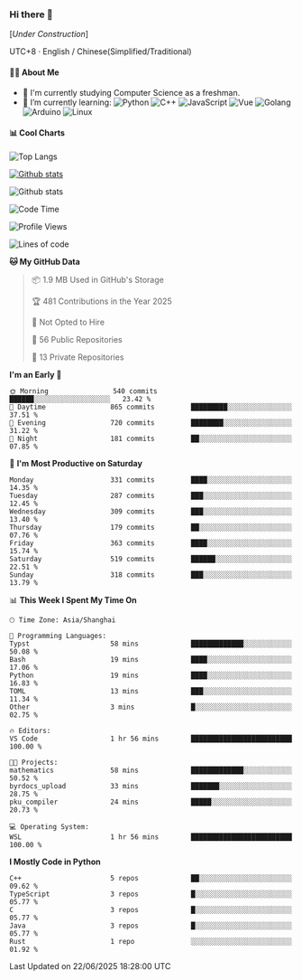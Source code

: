 ### Hi there 👋

\[*Under Construction*\]

UTC+8 · English / Chinese(Simplified/Traditional)

<!--
**NoNormalCreeper/NoNormalCreeper** is a ✨ _special_ ✨ repository because its `README.md` (this file) appears on your GitHub profile.

Here are some ideas to get you started:

- 🔭 I’m currently working on ...
- 🌱 I’m currently learning ...
- 👯 I’m looking to collaborate on ...
- 🤔 I’m looking for help with ...
- 💬 Ask me about ...
- 📫 How to reach me: ...
- 😄 Pronouns: ...
- ⚡ Fun fact: ...
-->

#### 👩‍💻 About Me

- 🏫 I'm currently studying Computer Science as a freshman.
- 🌱 I’m currently learning: 
![Python](https://img.shields.io/badge/-Python-blue?style=flat-square&logo=Python&logoColor=fff)
![C++](https://img.shields.io/badge/-C%2B%2B-00599C?style=flat-square&logo=C%2B%2B&logoColor=fff)
![JavaScript](https://img.shields.io/badge/-JavaScript-ffca18?style=flat-square&logo=JavaScript&logoColor=fff)
![Vue](https://img.shields.io/badge/-Vue-4FC08D?style=flat-square&logo=Vue.js&logoColor=fff)
![Golang](https://img.shields.io/badge/-Go-007d9c?style=flat-square&logo=Go&logoColor=fff)
![Arduino](https://img.shields.io/badge/-Arduino-00979D?style=flat-square&logo=Arduino&logoColor=fff)
![Linux](https://img.shields.io/badge/-Linux-FCC624?style=flat-square&logo=Linux&logoColor=fff)

#### 📊 Cool Charts

![Top Langs](https://readme-stats-zeta-six.vercel.app/api/top-langs/?username=NoNormalCreeper&layout=compact)

[![Github stats](https://readme-stats-zeta-six.vercel.app/api?username=NoNormalCreeper&show=reviews,discussions_started,discussions_answered,prs_merged,prs_merged_percentage)](https://github.com/anuraghazra/github-readme-stats)

![Github stats](https://github-profile-trophy.vercel.app/?username=NoNormalCreeper)


<!--START_SECTION:waka-->
![Code Time](http://img.shields.io/badge/Code%20Time-557%20hrs%2058%20mins-blue)

![Profile Views](http://img.shields.io/badge/Profile%20Views-0-blue)

![Lines of code](https://img.shields.io/badge/From%20Hello%20World%20I%27ve%20Written-4.2%20million%20lines%20of%20code-blue)

**🐱 My GitHub Data** 

> 📦 1.9 MB Used in GitHub's Storage 
 > 
> 🏆 481 Contributions in the Year 2025
 > 
> 🚫 Not Opted to Hire
 > 
> 📜 56 Public Repositories 
 > 
> 🔑 13 Private Repositories 
 > 
**I'm an Early 🐤** 

```text
🌞 Morning                540 commits         ██████░░░░░░░░░░░░░░░░░░░   23.42 % 
🌆 Daytime                865 commits         █████████░░░░░░░░░░░░░░░░   37.51 % 
🌃 Evening                720 commits         ████████░░░░░░░░░░░░░░░░░   31.22 % 
🌙 Night                  181 commits         ██░░░░░░░░░░░░░░░░░░░░░░░   07.85 % 
```
📅 **I'm Most Productive on Saturday** 

```text
Monday                   331 commits         ████░░░░░░░░░░░░░░░░░░░░░   14.35 % 
Tuesday                  287 commits         ███░░░░░░░░░░░░░░░░░░░░░░   12.45 % 
Wednesday                309 commits         ███░░░░░░░░░░░░░░░░░░░░░░   13.40 % 
Thursday                 179 commits         ██░░░░░░░░░░░░░░░░░░░░░░░   07.76 % 
Friday                   363 commits         ████░░░░░░░░░░░░░░░░░░░░░   15.74 % 
Saturday                 519 commits         ██████░░░░░░░░░░░░░░░░░░░   22.51 % 
Sunday                   318 commits         ███░░░░░░░░░░░░░░░░░░░░░░   13.79 % 
```


📊 **This Week I Spent My Time On** 

```text
🕑︎ Time Zone: Asia/Shanghai

💬 Programming Languages: 
Typst                    58 mins             █████████████░░░░░░░░░░░░   50.08 % 
Bash                     19 mins             ████░░░░░░░░░░░░░░░░░░░░░   17.06 % 
Python                   19 mins             ████░░░░░░░░░░░░░░░░░░░░░   16.83 % 
TOML                     13 mins             ███░░░░░░░░░░░░░░░░░░░░░░   11.34 % 
Other                    3 mins              █░░░░░░░░░░░░░░░░░░░░░░░░   02.75 % 

🔥 Editors: 
VS Code                  1 hr 56 mins        █████████████████████████   100.00 % 

🐱‍💻 Projects: 
mathematics              58 mins             █████████████░░░░░░░░░░░░   50.52 % 
byrdocs_upload           33 mins             ███████░░░░░░░░░░░░░░░░░░   28.75 % 
pku_compiler             24 mins             █████░░░░░░░░░░░░░░░░░░░░   20.73 % 

💻 Operating System: 
WSL                      1 hr 56 mins        █████████████████████████   100.00 % 
```

**I Mostly Code in Python** 

```text
C++                      5 repos             ██░░░░░░░░░░░░░░░░░░░░░░░   09.62 % 
TypeScript               3 repos             █░░░░░░░░░░░░░░░░░░░░░░░░   05.77 % 
C                        3 repos             █░░░░░░░░░░░░░░░░░░░░░░░░   05.77 % 
Java                     3 repos             █░░░░░░░░░░░░░░░░░░░░░░░░   05.77 % 
Rust                     1 repo              ░░░░░░░░░░░░░░░░░░░░░░░░░   01.92 % 
```




 Last Updated on 22/06/2025 18:28:00 UTC
<!--END_SECTION:waka-->

